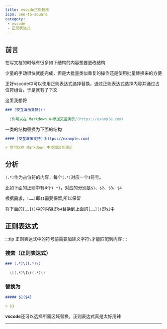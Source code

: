 ```yaml
---
title: vscode正则替换
icon: pen-to-square
category:
 - vscode
 - 正则表达式
---
```


## 前言

在写文档的时候有很多如下结构的内容想要更改结构

少量的手动很快就能完成，但是大批量类似重复的操作还是使用批量替换来的方便

正好vscode中可以使用正则表达式选择替换，通过正则表达式选择内容并通过占位符组合，于是就有了下文

这里我想将

```markdown
### [交互演示支持]()
  
  [你可以在 Markdown 中添加交互演示](https://example.com)
```

一类的结构替换为下面的结构

```markdown
#### [交互演示支持](https://example.com)

> 你可以在 Markdown 中添加交互演示
```

## 分析

`(.*)`作为占位符的内容，每个`(.*)`对应一个`$`符号。

比如下面的正则中有4个`(.*)`，对应的分别是`$1`、`$2`、`$3`、`$4`

根据需求，`[……]`即`$1`需要保留,所以保留

将下面的`[……]()`中的内容即`$4`替换到上面的`[……]()`即`$2`中

## 正则表达式

:::tip
正则表达式中的符号前需要加转义字符`\`才能匹配到内容
:::

### 搜索（正则表达式）

```markdown
### (.*)\((.*)\)
  
  \[(.*)\]\((.*)\)
```

### 替换为

```markdown
##### $1($4)

> $3
```

***vscode***还可以选择所需区域替换，正则表达式真是太好用辣

---
